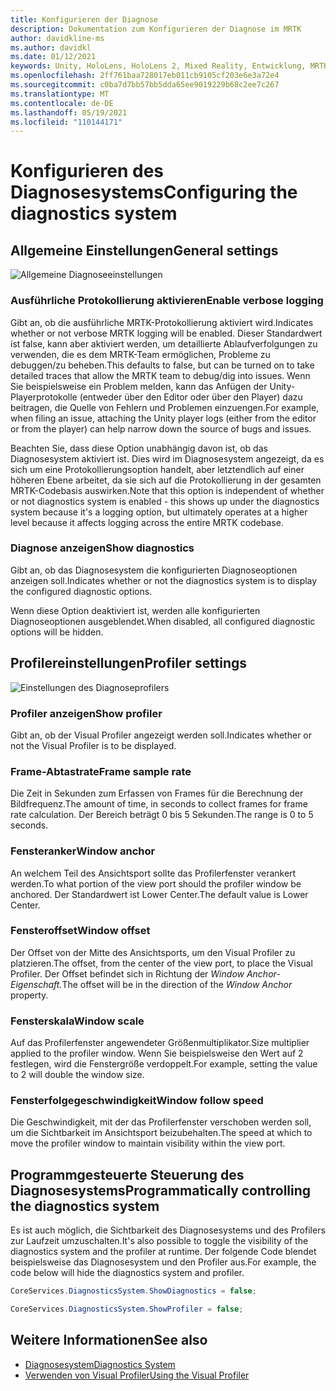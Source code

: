 ```yaml
---
title: Konfigurieren der Diagnose
description: Dokumentation zum Konfigurieren der Diagnose im MRTK
author: davidkline-ms
ms.author: davidkl
ms.date: 01/12/2021
keywords: Unity, HoloLens, HoloLens 2, Mixed Reality, Entwicklung, MRTK,
ms.openlocfilehash: 2ff761baa728017eb011cb9105cf203e6e3a72e4
ms.sourcegitcommit: c0ba7d7bb57bb5dda65ee9019229b68c2ee7c267
ms.translationtype: MT
ms.contentlocale: de-DE
ms.lasthandoff: 05/19/2021
ms.locfileid: "110144171"
---
```

# <a name="configuring-the-diagnostics-system"></a><span data-ttu-id="ec571-104">Konfigurieren des Diagnosesystems</span><span class="sxs-lookup"><span data-stu-id="ec571-104">Configuring the diagnostics system</span></span>

## <a name="general-settings"></a><span data-ttu-id="ec571-105">Allgemeine Einstellungen</span><span class="sxs-lookup"><span data-stu-id="ec571-105">General settings</span></span>

![Allgemeine Diagnoseeinstellungen](../images/diagnostics/DiagnosticsGeneralSettings.png)

### <a name="enable-verbose-logging"></a><span data-ttu-id="ec571-107">Ausführliche Protokollierung aktivieren</span><span class="sxs-lookup"><span data-stu-id="ec571-107">Enable verbose logging</span></span>

<span data-ttu-id="ec571-108">Gibt an, ob die ausführliche MRTK-Protokollierung aktiviert wird.</span><span class="sxs-lookup"><span data-stu-id="ec571-108">Indicates whether or not verbose MRTK logging will be enabled.</span></span> <span data-ttu-id="ec571-109">Dieser Standardwert ist false, kann aber aktiviert werden, um detaillierte Ablaufverfolgungen zu verwenden, die es dem MRTK-Team ermöglichen, Probleme zu debuggen/zu beheben.</span><span class="sxs-lookup"><span data-stu-id="ec571-109">This defaults to false, but can be turned on to take detailed traces that allow the MRTK team to debug/dig into issues.</span></span> <span data-ttu-id="ec571-110">Wenn Sie beispielsweise ein Problem melden, kann das Anfügen der Unity-Playerprotokolle (entweder über den Editor oder über den Player) dazu beitragen, die Quelle von Fehlern und Problemen einzuengen.</span><span class="sxs-lookup"><span data-stu-id="ec571-110">For example, when filing an issue, attaching the Unity player logs (either from the editor or from the player) can help narrow down the source of bugs and issues.</span></span>

<span data-ttu-id="ec571-111">Beachten Sie, dass diese Option unabhängig davon ist, ob das Diagnosesystem aktiviert ist. Dies wird im Diagnosesystem angezeigt, da es sich um eine Protokollierungsoption handelt, aber letztendlich auf einer höheren Ebene arbeitet, da sie sich auf die Protokollierung in der gesamten MRTK-Codebasis auswirken.</span><span class="sxs-lookup"><span data-stu-id="ec571-111">Note that this option is independent of whether or not diagnostics system is enabled - this shows up under the diagnostics system because it's a logging option, but ultimately operates at a higher level because it affects logging across the entire MRTK codebase.</span></span>

### <a name="show-diagnostics"></a><span data-ttu-id="ec571-112">Diagnose anzeigen</span><span class="sxs-lookup"><span data-stu-id="ec571-112">Show diagnostics</span></span>

<span data-ttu-id="ec571-113">Gibt an, ob das Diagnosesystem die konfigurierten Diagnoseoptionen anzeigen soll.</span><span class="sxs-lookup"><span data-stu-id="ec571-113">Indicates whether or not the diagnostics system is to display the configured diagnostic options.</span></span>

<span data-ttu-id="ec571-114">Wenn diese Option deaktiviert ist, werden alle konfigurierten Diagnoseoptionen ausgeblendet.</span><span class="sxs-lookup"><span data-stu-id="ec571-114">When disabled, all configured diagnostic options will be hidden.</span></span>

## <a name="profiler-settings"></a><span data-ttu-id="ec571-115">Profilereinstellungen</span><span class="sxs-lookup"><span data-stu-id="ec571-115">Profiler settings</span></span>

![Einstellungen des Diagnoseprofilers](../images/diagnostics/DiagnosticsProfilerSettings.png)

### <a name="show-profiler"></a><span data-ttu-id="ec571-117">Profiler anzeigen</span><span class="sxs-lookup"><span data-stu-id="ec571-117">Show profiler</span></span>

<span data-ttu-id="ec571-118">Gibt an, ob der Visual Profiler angezeigt werden soll.</span><span class="sxs-lookup"><span data-stu-id="ec571-118">Indicates whether or not the Visual Profiler is to be displayed.</span></span>

### <a name="frame-sample-rate"></a><span data-ttu-id="ec571-119">Frame-Abtastrate</span><span class="sxs-lookup"><span data-stu-id="ec571-119">Frame sample rate</span></span>

<span data-ttu-id="ec571-120">Die Zeit in Sekunden zum Erfassen von Frames für die Berechnung der Bildfrequenz.</span><span class="sxs-lookup"><span data-stu-id="ec571-120">The amount of time, in seconds to collect frames for frame rate calculation.</span></span> <span data-ttu-id="ec571-121">Der Bereich beträgt 0 bis 5 Sekunden.</span><span class="sxs-lookup"><span data-stu-id="ec571-121">The range is 0 to 5 seconds.</span></span>

### <a name="window-anchor"></a><span data-ttu-id="ec571-122">Fensteranker</span><span class="sxs-lookup"><span data-stu-id="ec571-122">Window anchor</span></span>

<span data-ttu-id="ec571-123">An welchem Teil des Ansichtsport sollte das Profilerfenster verankert werden.</span><span class="sxs-lookup"><span data-stu-id="ec571-123">To what portion of the view port should the profiler window be anchored.</span></span> <span data-ttu-id="ec571-124">Der Standardwert ist Lower Center.</span><span class="sxs-lookup"><span data-stu-id="ec571-124">The default value is Lower Center.</span></span>

### <a name="window-offset"></a><span data-ttu-id="ec571-125">Fensteroffset</span><span class="sxs-lookup"><span data-stu-id="ec571-125">Window offset</span></span>

<span data-ttu-id="ec571-126">Der Offset von der Mitte des Ansichtsports, um den Visual Profiler zu platzieren.</span><span class="sxs-lookup"><span data-stu-id="ec571-126">The offset, from the center of the view port, to place the Visual Profiler.</span></span> <span data-ttu-id="ec571-127">Der Offset befindet sich in Richtung der *Window Anchor-Eigenschaft.*</span><span class="sxs-lookup"><span data-stu-id="ec571-127">The offset will be in the direction of the *Window Anchor* property.</span></span>

### <a name="window-scale"></a><span data-ttu-id="ec571-128">Fensterskala</span><span class="sxs-lookup"><span data-stu-id="ec571-128">Window scale</span></span>

<span data-ttu-id="ec571-129">Auf das Profilerfenster angewendeter Größenmultiplikator.</span><span class="sxs-lookup"><span data-stu-id="ec571-129">Size multiplier applied to the profiler window.</span></span> <span data-ttu-id="ec571-130">Wenn Sie beispielsweise den Wert auf 2 festlegen, wird die Fenstergröße verdoppelt.</span><span class="sxs-lookup"><span data-stu-id="ec571-130">For example, setting the value to 2 will double the window size.</span></span>

### <a name="window-follow-speed"></a><span data-ttu-id="ec571-131">Fensterfolgegeschwindigkeit</span><span class="sxs-lookup"><span data-stu-id="ec571-131">Window follow speed</span></span>

<span data-ttu-id="ec571-132">Die Geschwindigkeit, mit der das Profilerfenster verschoben werden soll, um die Sichtbarkeit im Ansichtsport beizubehalten.</span><span class="sxs-lookup"><span data-stu-id="ec571-132">The speed at which to move the profiler window to maintain visibility within the view port.</span></span>

## <a name="programmatically-controlling-the-diagnostics-system"></a><span data-ttu-id="ec571-133">Programmgesteuerte Steuerung des Diagnosesystems</span><span class="sxs-lookup"><span data-stu-id="ec571-133">Programmatically controlling the diagnostics system</span></span>

<span data-ttu-id="ec571-134">Es ist auch möglich, die Sichtbarkeit des Diagnosesystems und des Profilers zur Laufzeit umzuschalten.</span><span class="sxs-lookup"><span data-stu-id="ec571-134">It's also possible to toggle the visibility of the diagnostics system and the profiler at runtime.</span></span> <span data-ttu-id="ec571-135">Der folgende Code blendet beispielsweise das Diagnosesystem und den Profiler aus.</span><span class="sxs-lookup"><span data-stu-id="ec571-135">For example, the code below will hide the diagnostics system and profiler.</span></span>

```c#
CoreServices.DiagnosticsSystem.ShowDiagnostics = false;

CoreServices.DiagnosticsSystem.ShowProfiler = false;
```

## <a name="see-also"></a><span data-ttu-id="ec571-136">Weitere Informationen</span><span class="sxs-lookup"><span data-stu-id="ec571-136">See also</span></span>

- [<span data-ttu-id="ec571-137">Diagnosesystem</span><span class="sxs-lookup"><span data-stu-id="ec571-137">Diagnostics System</span></span>](diagnostics-system-getting-started.md)
- [<span data-ttu-id="ec571-138">Verwenden von Visual Profiler</span><span class="sxs-lookup"><span data-stu-id="ec571-138">Using the Visual Profiler</span></span>](using-visual-profiler.md)
